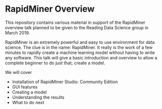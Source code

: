 # RapidMiner Overview

This repository contains various material in support of the RapidMiner overview talk planned to be given to the Reading Data Science group in March 2019.

RapidMiner is an extremely powerful and easy to use environment for data science. The clue is in the name: RapidMiner. It really is the work of a few minutes to rapidly create a machine learning model without having to write any software. This talk will give a basic introduction and overview to allow a complete beginner to do just that; create a model. 

We will cover 

* Installation of RapidMiner Studio: Community Edition
* GUI features
* Creating a model
* Understanding the results 
* What to do next

